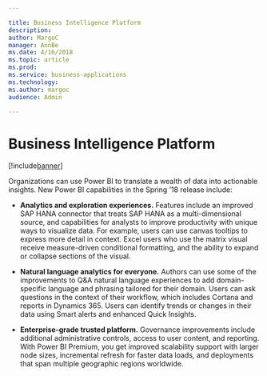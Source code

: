 ```yaml
---

title: Business Intelligence Platform
description: 
author: MargoC
manager: AnnBe
ms.date: 4/16/2018
ms.topic: article
ms.prod: 
ms.service: business-applications
ms.technology: 
ms.author: margoc
audience: Admin

---
```

Business Intelligence Platform
==============================

[!include[banner](../includes/banner.md)]




Organizations can use Power BI to translate a wealth of data into actionable
insights. New Power BI capabilities in the Spring ’18 release include:

-   **Analytics and exploration experiences.** Features include an improved SAP
    HANA connector that treats SAP HANA as a multi-dimensional source, and
    capabilities for analysts to improve productivity with unique ways to
    visualize data. For example, users can use canvas tooltips to express more
    detail in context. Excel users who use the matrix visual receive
    measure-driven conditional formatting, and the ability to expand or collapse
    sections of the visual.

-   **Natural language analytics for everyone.** Authors can use some of the
    improvements to Q&A natural language experiences to add domain-specific
    language and phrasing tailored for their domain. Users can ask questions in
    the context of their workflow, which includes Cortana and reports in
    Dynamics 365. Users can identify trends or changes in their data using Smart
    alerts and enhanced Quick Insights.

-   **Enterprise-grade trusted platform.** Governance improvements include
    additional administrative controls, access to user content, and reporting.
    With Power BI Premium, you get improved scalability support with larger node
    sizes, incremental refresh for faster data loads, and deployments that span
    multiple geographic regions worldwide.

